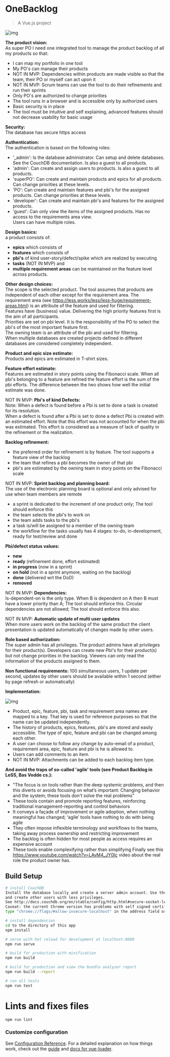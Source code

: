 # OneBacklog

> A Vue.js project

![img](https://github.com/ErikVerheul/OneBacklog/blob/master/src/assets/logo.png)

<b>The product vision:</b><br />
As super PO I need one integrated tool to manage the product backlog of all my products so that:
- I can map my portfolio in one tool
- My PO's can manage their products
- NOT IN MVP: Dependencies within products are made visible so that the team, their PO or myself can act upon it
- NOT IN MVP: Scrum teams can use the tool to do their refinements and run their sprints
- Only PO's are authorized to change priorities
- The tool runs in a browser and is accessible only by authorized users
- Basic security is in place
- The tool must be intuitive and self explaining, advanced features should not decrease usability for basic usage

<b>Security:</b><br />
The database has secure https access

<b>Authentication:</b><br />
The authentication is based on the following roles:
- '_admin': Is the database administrator. Can setup and delete databases. See the CouchDB documentation. Is also a guest to all products.
- 'admin': Can create and assign users to products. Is also a guest to all products.
- 'superPO': Can create and maintain products and epics for all products. Can change priorities at these levels.
- 'PO': Can create and maintain features and pbi's for the assigned products. Can change priorities at these levels.
- 'developer': Can create and maintain pbi's and features for the assigned products.
- 'guest': Can only view the items of the assigned products. Has no access to the requirements area view.<br />
Users can have multiple roles.

<b>Design basics:</b><br />
a product consists of:
- <b>epics</b> which consists of
- <b>features</b> which consists of
- <b>pbi's</b> of kind user-story/defect/spike which are realized by executing
- <b>tasks</b> (NOT IN MVP) and
- <b>multiple requirement areas</b> can be maintained on the feature level across products.

<b>Other design choices:</b><br />
The scope is the selected product. The tool assumes that products are independent of each other except for the requirement area. The requirement area (see https://less.works/less/less-huge/requirement-areas.html) is an attribute of the feature and used for filtering.<br />
Features have (business) value. Delivering the high priority features first is the aim of all participants.<br />
Priorities are set on pbi level. It is the responsibility of the PO to select the pbi's of the most important feature first.<br />
The owning team is an attribute of the pbi and used for filtering.<br />
When multiple databases are created projects defined in different databases are considered completely independent.<br />

<b>Product and epic size estimate:</b><br />
Products and epics are estimated in T-shirt sizes.

<b>Feature effort estimate:</b><br />
Features are estimated in story points using the Fibonacci scale. When all pbi's belonging to a feature are refined the feature effort is the sum of the pbi efforts. The difference between the two shows how well the initial estimate was done.

NOT IN MVP: <b>Pbi's of kind Defects:</b><br />
Note: When a defect is found before a Pbi is set to done a task is created for its resolution.<br />
When a defect is found after a Pbi is set to done a defect Pbi is created with an estimated effort. Note that this effort was not accounted for when the pbi was estimated. This effort is considered as a measure of lack of quality in the refinement or the realization.

<b>Backlog refinement:</b>
- the preferred order for refinement is by feature. The tool supports a feature view of the backlog
- the team that refines a pbi becomes the owner of that pbi
- pbi's are estimated by the owning team in story points on the Fibonacci scale

NOT IN MVP: <b>Sprint backlog and planning board:</b><br />
The use of the electronic planning board is optional and only advised for use when team members are remote
- a sprint is dedicated to the increment of one product only; The tool should enforce this
- the team selects the pbi's to work on
- the team adds tasks to the pbi's
- a task is/will be assigned to a member of the owning team
- the workflow for the tasks usually has 4 stages: to-do, in-development, ready for test/review and done

<b>Pbi/defect status values:</b>
- <b>new</b>
- <b>ready</b> (refinement done, effort estimated)
- <b>in progress</b> (now in a sprint)
- <b>on hold</b> (not in a sprint anymore, waiting on the backlog)
- <b>done</b> (delivered wrt the DoD)
- <b>removed</b>

NOT IN MVP: <b>Dependencies:</b><br />
Is-dependent-on is the only type. When B is dependent on A then B must have a lower priority than A; The tool should enforce this.
Circular dependencies are not allowed; The tool should enforce this also.

NOT IN MVP: <b>Automatic update of multi user updates</b><br />
When more users work on the backlog of the same product the client presentation is updated automatically of changes made by other users.

<b>Role based authorization:</b><br />
The super admin has all privileges. The product admins have all privileges for their product(s).
Developers can create new Pbi's for their product(s) but not change priorities in the backlog.
Viewers can only read the information of the products assigned to them.

<b>Non functional requirements:</b>
100 simultaneous users, 1 update per second, updates by other users should be available within 1 second (either by page refresh or automatically)

<b>Implementation:</b>

![img](https://github.com/ErikVerheul/OneBacklog/blob/master/example-screen.png)

- Product, epic, feature, pbi, task and requirement area names are mapped to a key. That key is used for reference purposes so that the name can be updated independently.
- The history of products, epics, features, pbi's are stored and easily accessible. The type of epic, feature and pbi can be changed among each other.
- A user can choose to follow any change by auto-email of a product, requirement area, epic, feature and pbi is he is allowed to.
- Users can add comments to an item.
- NOT IN MVP: Attachments can be added to each backlog item type.

<b>And avoid the traps of so-called 'agile' tools (see Product Backlog in LeSS, Bas Vodde cs.):</b><br />

- "The focus is on tools rather than the deep systemic problems, and then this diverts or avoids focusing on what’s important: Changing behavior and the system; these tools don't solve the real problems"
- These tools contain and promote reporting features, reinforcing traditional management-reporting and control behaviors
- It conveys a façade of improvement or agile adoption, when nothing meaningful has changed; ‘agile’ tools have nothing to do with being agile
- They often impose inflexible terminology and workflows to the teams, taking away process ownership and restricting improvement
- The backlog is often hidden for most people as access requires an expensive account
- These tools enable complexifying rather than simplifying
Finally see this https://www.youtube.com/watch?v=LAvM4_JY0Ic video about the real role the product owner has.

## Build Setup

``` bash
# install CouchDB
Install the database locally and create a server admin account. Use these credentials to start this app
and create other users with less privileges.
See http://docs.couchdb.org/en/stable/config/http.html#secure-socket-level-options to install SSL
Caveat: the current Chrome version has problems with self signed certificates,
type "chrome://flags/#allow-insecure-localhost" in the address field or use Firefox instead.

# install dependencies
cd to the directory of this app
npm install

# serve with hot reload for development at localhost:8080
npm run serve

# build for production with minification
npm run build

# build for production and view the bundle analyzer report
npm run build --report

# run all tests
npm run test
```
# Lints and fixes files
```
npm run lint
```

### Customize configuration
See [Configuration Reference](https://cli.vuejs.org/config/).
For a detailed explanation on how things work, check out the [guide](http://vuejs-templates.github.io/webpack/) and [docs for vue-loader](http://vuejs.github.io/vue-loader).
